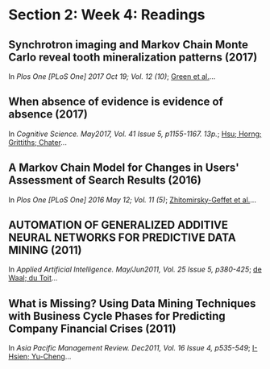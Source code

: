 # Section 2: Week 4: Readings

## Synchrotron imaging and Markov Chain Monte Carlo reveal tooth mineralization patterns (2017)

In _Plos One [PLoS One] 2017 Oct 19; Vol. 12 (10)_; [Green et al.](MonteCarlo_Tooth_Mineralization.pdf)...

## When absence of evidence is evidence of absence (2017)

In _Cognitive Science. May2017, Vol. 41 Issue 5, p1155-1167. 13p._; [Hsu; Horng; Grittiths; Chater](Evidence_is_Absence.pdf)...

## A Markov Chain Model for Changes in Users' Assessment of Search Results (2016)

In _Plos One [PLoS One] 2016 May 12; Vol. 11 (5)_; [Zhitomirsky-Geffet et al.](Markov_Assessment_of_Search_Results.pdf)...

## AUTOMATION OF GENERALIZED ADDITIVE NEURAL NETWORKS FOR PREDICTIVE DATA MINING (2011)

In _Applied Artificial Intelligence. May/Jun2011, Vol. 25 Issue 5, p380-425_; [de Waal; du Toit](Generalized_Additive_NeuralNetworks.pdf)...

## What is Missing? Using Data Mining Techniques with Business Cycle Phases for Predicting Company Financial Crises (2011)

In _Asia Pacific Management Review. Dec2011, Vol. 16 Issue 4, p535-549_; [I-Hsien; Yu-Cheng](DataMining_BusinessCycles.pdf)...

## 